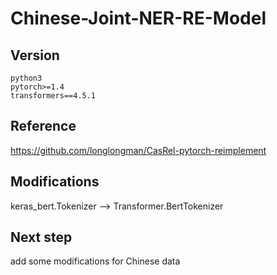 # Chinese-Joint-NER-RE-Model


## Version
    python3
    pytorch>=1.4
    transformers==4.5.1
    
## Reference
https://github.com/longlongman/CasRel-pytorch-reimplement

## Modifications
keras_bert.Tokenizer --> Transformer.BertTokenizer

## Next step
add some modifications for Chinese data
